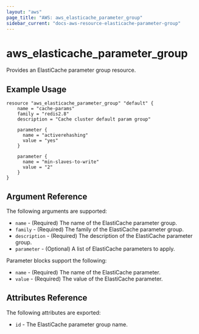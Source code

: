 ```yaml
---
layout: "aws"
page_title: "AWS: aws_elasticache_parameter_group"
sidebar_current: "docs-aws-resource-elasticache-parameter-group"
---
```


# aws\_elasticache\_parameter\_group

Provides an ElastiCache parameter group resource.

## Example Usage

```
resource "aws_elasticache_parameter_group" "default" {
    name = "cache-params"
    family = "redis2.8"
    description = "Cache cluster default param group"

  	parameter {
   	  name = "activerehashing"
   	  value = "yes"
   	}

   	parameter {
      name = "min-slaves-to-write"
      value = "2"
    }
}
```

## Argument Reference

The following arguments are supported:

* `name` - (Required) The name of the ElastiCache parameter group.
* `family` - (Required) The family of the ElastiCache parameter group.
* `description` - (Required) The description of the ElastiCache parameter group.
* `parameter` - (Optional) A list of ElastiCache parameters to apply.

Parameter blocks support the following:

* `name` - (Required) The name of the ElastiCache parameter.
* `value` - (Required) The value of the ElastiCache parameter.

## Attributes Reference

The following attributes are exported:

* `id` - The ElastiCache parameter group name.
